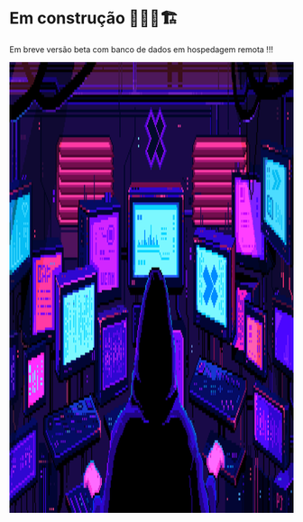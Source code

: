 # Em construção :construction::construction_worker_man::building_construction:

Em breve versão beta com banco de dados em hospedagem remota !!!

<img src=https://github.com/eukiba/img/blob/main/descktop.gif height="800" whidt="450">
